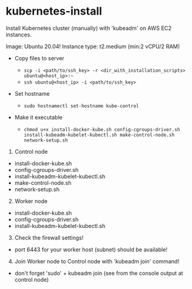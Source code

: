 # kubernetes-install
Install Kubernetes cluster (manually) with 'kubeadm' on AWS EC2 instances.

Image: Ubuntu 20.04!
Instance type: t2.medium (min:2 vCPU/2 RAM)

- Copy files to server
  - `scp -i <path/to/ssh_key> -r <dir_with_installation_scripts> ubuntu@<host_ip>:~`
  - `ssh ubuntu@<host_ip> -i <path/to/ssh_key>`

- Set hostname
  - `sudo hostnamectl set-hostname kube-control`
- Make it executable
  - `chmod u+x install-docker-kube.sh config-cgroups-driver.sh install-kubeadm-kubelet-kubectl.sh make-control-node.sh network-setup.sh`

1. Control node
- install-docker-kube.sh
- config-cgroups-driver.sh
- install-kubeadm-kubelet-kubectl.sh
- make-control-node.sh
- network-setup.sh
2. Worker node 
- install-docker-kube.sh
- config-cgroups-driver.sh
- install-kubeadm-kubelet-kubectl.sh
3. Check the firewall settings!
- port 6443 for your worker host (subnet) should be available!
4. Join Worker node to Control node with 'kubeadm join' command!
- don't forget 'sudo' + kubeadm join (see from the console output at control node)
